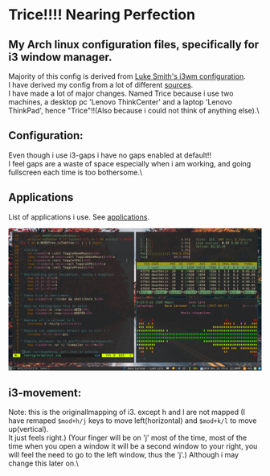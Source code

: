 # Trice!!!! Nearing Perfection

## My Arch linux configuration files, specifically for i3 window manager.
Majority of this config is derived from [Luke Smith's i3wm configuration](https://github.com/LukeSmithxyz/voidrice).\
I have derived my config from a lot of different [sources](sources.md).\
I have made a lot of major changes.
Named Trice because i use two machines, a desktop pc 'Lenovo ThinkCenter' and a laptop 'Lenovo ThinkPad', hence "Trice"!!(Also because i could not think of anything else).\

## Configuration:
Even though i use i3-gaps i have no gaps enabled at default!!\
I feel gaps are a waste of space especially when i am working, and going fullscreen each time is too bothersome.\

## Applications
List of applications i use. See [applications](applications.csv).

![Screenshot](Pictures/Screenshots/full-20191213-12:05:13.png)

## i3-movement:
Note: this is the originallmapping of i3. except h and l are not mapped
(I have remaped `$mod+h/j` keys to move left(horizontal) and `$mod+k/l` to move up(vertical).\
It just feels right.\)
(Your finger will be on 'j' most of the time, most of the time when you open a window it will be a second window to your right, you will feel the need to go to the left window, thus the 'j'.\)
Although i may change this later on.\

